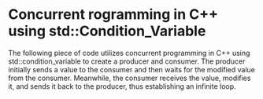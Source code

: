 # Concurrent rogramming in C++ using std::Condition_Variable
The following piece of code utilizes concurrent programming in C++ using std::condition_variable to create a producer and consumer. 
The producer initially sends a value to the consumer and then waits for the modified value from the consumer. 
Meanwhile, the consumer receives the value, modifies it, and sends it back to the producer, thus establishing an infinite loop.
